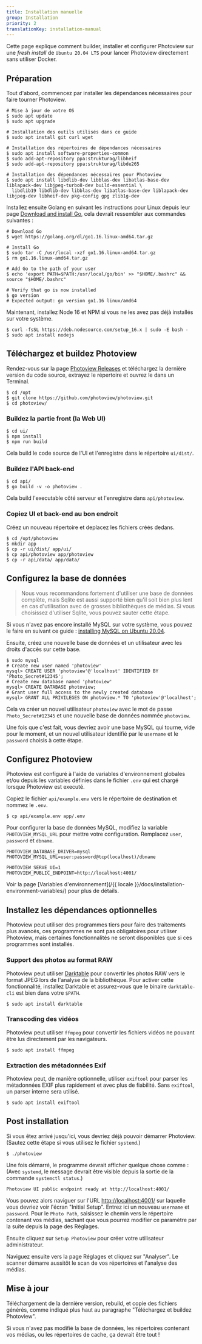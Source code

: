 ```yaml
---
title: Installation manuelle
group: Installation
priority: 2
translationKey: installation-manual
---
```


Cette page explique comment builder, installer et configurer Photoview sur une _fresh install_ de `Ubuntu 20.04 LTS` pour lancer Photoview directement sans utiliser Docker.

## Préparation

Tout d'abord, commencez par installer les dépendances nécessaires pour faire tourner Photoview.

```shell
# Mise à jour de votre OS
$ sudo apt update
$ sudo apt upgrade

# Installation des outils utilisés dans ce guide
$ sudo apt install git curl wget

# Installation des répertoires de dépendances nécessaires
$ sudo apt install software-properties-common
$ sudo add-apt-repository ppa:strukturag/libheif
$ sudo add-apt-repository ppa:strukturag/libde265

# Installation des dépendances nécessaires pour Photoview
$ sudo apt install libdlib-dev libblas-dev libatlas-base-dev liblapack-dev libjpeg-turbo8-dev build-essential \
  libdlib19 libdlib-dev libblas-dev libatlas-base-dev liblapack-dev libjpeg-dev libheif-dev pkg-config gpg zlib1g-dev
```

Installez ensuite Golang en suivant les instructions pour Linux depuis leur page [Download and install Go](https://golang.org/doc/install), cela devrait ressembler aux commandes suivantes :

```shell
# Download Go
$ wget https://golang.org/dl/go1.16.linux-amd64.tar.gz

# Install Go
$ sudo tar -C /usr/local -xzf go1.16.linux-amd64.tar.gz
$ rm go1.16.linux-amd64.tar.gz

# Add Go to the path of your user
$ echo 'export PATH=$PATH:/usr/local/go/bin' >> "$HOME/.bashrc" && source "$HOME/.bashrc"

# Verify that go is now installed
$ go version
# Expected output: go version go1.16 linux/amd64
```

Maintenant, installez Node 16 et NPM si vous ne les avez pas déjà installés sur votre système.

```shell
$ curl -fsSL https://deb.nodesource.com/setup_16.x | sudo -E bash -
$ sudo apt install nodejs
```

## Téléchargez et buildez Photoview

Rendez-vous sur la page [Photoview Releases](https://github.com/photoview/photoview/releases) et téléchargez la dernière version du code source, extrayez le répertoire et ouvrez le dans un Terminal.

```shell
$ cd /opt
$ git clone https://github.com/photoview/photoview.git
$ cd photoview/
```

### Buildez la partie front (la Web UI)

```shell
$ cd ui/
$ npm install
$ npm run build
```

Cela build le code source de l'UI et l'enregistre dans le répertoire `ui/dist/`.

### Buildez l'API back-end

```shell
$ cd api/
$ go build -v -o photoview .
```

Cela build l'executable côté serveur et l'enregistre dans `api/photoview`.

### Copiez UI et back-end au bon endroit

Créez un nouveau répertoire et deplacez les fichiers créés dedans.

```shell
$ cd /opt/photoview
$ mkdir app
$ cp -r ui/dist/ app/ui/
$ cp api/photoview app/photoview
$ cp -r api/data/ app/data/
```

## Configurez la base de données

> Nous vous recommandons fortement d'utiliser une base de données complète,
> mais Sqlite est aussi supporté bien qu'il soit bien plus lent en cas d'utilisation avec de grosses bibliothèques de médias.
> Si vous choisissez d'utiliser Sqlite, vous pouvez sauter cette étape.

Si vous n'avez pas encore installé MySQL sur votre système, vous pouvez le faire en suivant ce guide : [installing MySQL on Ubuntu 20.04](https://www.digitalocean.com/community/tutorials/how-to-install-mysql-on-ubuntu-20-04).

Ensuite, créez une nouvelle base de données et un utilisateur avec les droits d'accès sur cette base.

```shell
$ sudo mysql
# Create new user named 'photoview'
mysql> CREATE USER 'photoview'@'localhost' IDENTIFIED BY 'Photo_Secret#12345';
# Create new database named 'photoview'
mysql> CREATE DATABASE photoview;
# Grant user full access to the newly created database
mysql> GRANT ALL PRIVILEGES ON photoview.* TO 'photoview'@'localhost';
```

Cela va créer un nouvel utilisateur `photoview` avec le mot de passe `Photo_Secret#12345` et une nouvelle base de données nommée `photoview`.

Une fois que c'est fait, vous devriez avoir une base MySQL qui tourne, vide pour le moment, et un nouvel utilisateur identifié par le `username` et le `password` choisis à cette étape.

## Configurez Photoview

Photoview est configuré à l'aide de variables d'environnement globales et/ou depuis les variables définies dans le fichier `.env` qui est chargé lorsque Photoview est executé.

Copiez le fichier `api/example.env` vers le répertoire de destination et nommez le `.env`.

```shell
$ cp api/example.env app/.env
```

Pour configurer la base de données MySQL, modifiez la variable `PHOTOVIEW_MYSQL_URL` pour mettre votre configuration. Remplacez `user`, `password` et `dbname`.

```
PHOTOVIEW_DATABASE_DRIVER=mysql
PHOTOVIEW_MYSQL_URL=user:password@tcp(localhost)/dbname

PHOTOVIEW_SERVE_UI=1
PHOTOVIEW_PUBLIC_ENDPOINT=http://localhost:4001/
```

Voir la page [Variables d'environnement](/{{ locale }}/docs/installation-environment-variables/) pour plus de détails.

## Installez les dépendances optionnelles

Photoview peut utiliser des programmes tiers pour faire des traitements plus avancés, 
ces programmes ne sont pas obligatoires pour utiliser Photoview, mais certaines fonctionnalités ne seront disponibles que si ces programmes sont installés.

### Support des photos au format RAW

Photoview peut utiliser [Darktable](https://www.darktable.org/) pour convertir les photos RAW vers le format JPEG lors de l'analyse de la bibliothèque.
Pour activer cette fonctionnalité, installez Darktable et assurez-vous que le binaire `darktable-cli` est bien dans votre `$PATH`.

```shell
$ sudo apt install darktable
```

### Transcoding des vidéos

Photoview peut utiliser `ffmpeg` pour convertir les fichiers vidéos ne pouvant être lus directement par les navigateurs.

```shell
$ sudo apt install ffmpeg
```

### Extraction des métadonnées Exif

Photoview peut, de manière optionnelle, utiliser `exiftool` pour parser les métadonnées EXIF plus rapidement et avec plus de fiabilité. Sans `exiftool`, un parser interne sera utilisé.

```shell
$ sudo apt install exiftool
```

## Post installation

Si vous êtez arrivé jusqu'ici, vous devriez déjà pouvoir démarrer Photoview.
(Sautez cette étape si vous utilisez le fichier `systemd`.)

```shell
$ ./photoview
```

Une fois démarré, le programme devrait afficher quelque chose comme :
(Avec `systemd`, le message devrait être visible depuis la sortie de la commande `systemctl status`.)

```
Photoview UI public endpoint ready at http://localhost:4001/
```

Vous pouvez alors naviguer sur l'URL [http://localhost:4001/](http://localhost:4001/) sur laquelle vous devriez voir l'écran "Initial Setup".
Entrez ici un nouveau `username` et `password`. Pour le `Photo Path`, saisissez le chemin vers le répertoire contenant vos médias, sachant que vous pourrez modifier ce paramètre par la suite depuis la page des Réglages.

Ensuite cliquez sur `Setup Photoview` pour créer votre utilisateur administrateur.

Naviguez ensuite vers la page Réglages et cliquez sur "Analyser". Le scanner démarre aussitôt le scan de vos répertoires et l'analyse des médias.

## Mise à jour

Téléchargement de la dernière version, rebuild, et copie des fichiers générés, comme indiqué plus haut au paragraphe "Téléchargez et buildez Photoview".

Si vous n'avez pas modifié la base de données, les répertoires contenant vos médias, ou les répertoires de cache, ça devrait être tout !
